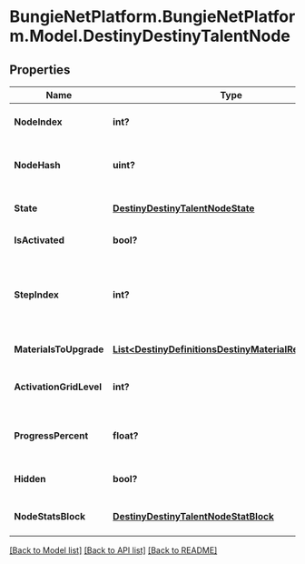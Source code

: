 # BungieNetPlatform.BungieNetPlatform.Model.DestinyDestinyTalentNode
## Properties

Name | Type | Description | Notes
------------ | ------------- | ------------- | -------------
**NodeIndex** | **int?** | The index of the Talent Node being referred to (an index into DestinyTalentGridDefinition.nodes[]). CONTENT VERSION DEPENDENT. | [optional] 
**NodeHash** | **uint?** | The hash of the Talent Node being referred to (in DestinyTalentGridDefinition.nodes). Deceptively CONTENT VERSION DEPENDENT. We have no guarantee of the hash&#39;s immutability between content versions. | [optional] 
**State** | [**DestinyDestinyTalentNodeState**](DestinyDestinyTalentNodeState.md) | An DestinyTalentNodeState enum value indicating the node&#39;s state: whether it can be activated or swapped, and why not if neither can be performed. | [optional] 
**IsActivated** | **bool?** | If true, the node is activated: it&#39;s current step then provides its benefits. | [optional] 
**StepIndex** | **int?** | The currently relevant Step for the node. It is this step that has rendering data for the node and the benefits that are provided if the node is activated. (the actual rules for benefits provided are extremely complicated in theory, but with how Talent Grids are being used in Destiny 2 you don&#39;t have to worry about a lot of those old Destiny 1 rules.) This is an index into: DestinyTalentGridDefinition.nodes[nodeIndex].steps[stepIndex] | [optional] 
**MaterialsToUpgrade** | [**List&lt;DestinyDefinitionsDestinyMaterialRequirement&gt;**](DestinyDefinitionsDestinyMaterialRequirement.md) | If the node has material requirements to be activated, this is the list of those requirements. | [optional] 
**ActivationGridLevel** | **int?** | The progression level required on the Talent Grid in order to be able to activate this talent node. Talent Grids have their own Progression - similar to Character Level, but in this case it is experience related to the item itself. | [optional] 
**ProgressPercent** | **float?** | If you want to show a progress bar or circle for how close this talent node is to being activate-able, this is the percentage to show. It follows the node&#39;s underlying rules about when the progress bar should first show up, and when it should be filled. | [optional] 
**Hidden** | **bool?** | Whether or not the talent node is actually visible in the game&#39;s UI. Whether you want to show it in your own UI is up to you! I&#39;m not gonna tell you who to sock it to. | [optional] 
**NodeStatsBlock** | [**DestinyDestinyTalentNodeStatBlock**](DestinyDestinyTalentNodeStatBlock.md) | This property has some history. A talent grid can provide stats on both the item it&#39;s related to and the character equipping the item. This returns data about those stat bonuses. | [optional] 

[[Back to Model list]](../README.md#documentation-for-models) [[Back to API list]](../README.md#documentation-for-api-endpoints) [[Back to README]](../README.md)

